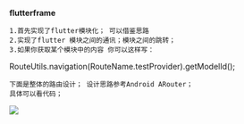 **flutterframe**
   
    1.首先实现了flutter模块化； 可以借鉴思路
    2.实现了flutter 模块之间的通讯；模块之间的跳转；
    3.如果你获取某个模块中的内容 你可以这样写：
  
   RouteUtils.navigation<ITestModelService>(RouteName.testProvider).getModelId();
   
    下面是整体的路由设计； 设计思路参考Android ARouter；
    具体可以看代码；
![](https://huatu.98youxi.com/markdown/work/uploads/upload_05d3b6a7c962d489882a690dd92276e1.png)
 
 
 
